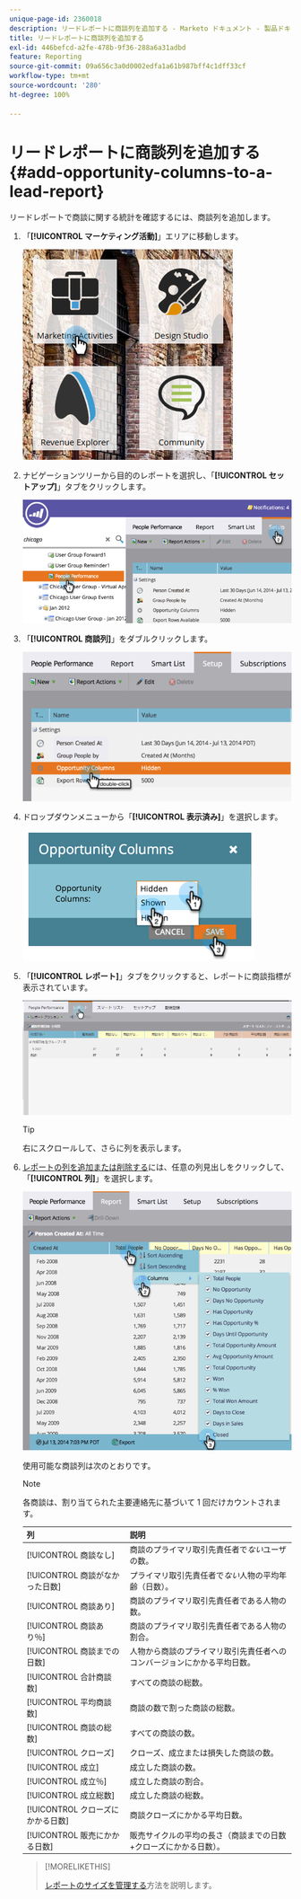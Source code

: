 ```yaml
---
unique-page-id: 2360018
description: リードレポートに商談列を追加する - Marketo ドキュメント - 製品ドキュメント
title: リードレポートに商談列を追加する
exl-id: 446befcd-a2fe-478b-9f36-288a6a31adbd
feature: Reporting
source-git-commit: 09a656c3a0d0002edfa1a61b987bff4c1dff33cf
workflow-type: tm+mt
source-wordcount: '280'
ht-degree: 100%

---
```


# リードレポートに商談列を追加する {#add-opportunity-columns-to-a-lead-report}

リードレポートで商談に関する統計を確認するには、商談列を追加します。

1. 「**[!UICONTROL マーケティング活動]**」エリアに移動します。

   ![](assets/ma.png)

1. ナビゲーションツリーから目的のレポートを選択し、「**[!UICONTROL セットアップ]**」タブをクリックします。

   ![](assets/two.png)

1. 「**[!UICONTROL 商談列]**」をダブルクリックします。

   ![](assets/three.png)

1. ドロップダウンメニューから「**[!UICONTROL 表示済み]**」を選択します。

   ![](assets/image2014-9-16-12-3a50-3a33.png)

1. 「**[!UICONTROL レポート]**」タブをクリックすると、レポートに商談指標が表示されています。

   ![](assets/five.png)

   >[!TIP]
   >
   >右にスクロールして、さらに列を表示します。

1. [レポートの列を追加または削除する](/help/marketo/product-docs/reporting/basic-reporting/editing-reports/select-report-columns.md)には、任意の列見出しをクリックして、「**[!UICONTROL 列]**」を選択します。

   ![](assets/six.png)

   使用可能な商談列は次のとおりです。

   >[!NOTE]
   >
   >各商談は、割り当てられた主要連絡先に基づいて 1 回だけカウントされます。

   | 列 | 説明 |
   |---|---|
   | [!UICONTROL 商談なし] | 商談のプライマリ取引先責任者で&#x200B;*ない*&#x200B;ユーザの数。 |
   | [!UICONTROL 商談がなかった日数] | プライマリ取引先責任者で&#x200B;*ない*&#x200B;人物の平均年齢（日数）。 |
   | [!UICONTROL 商談あり] | 商談のプライマリ取引先責任者である人物の数。 |
   | [!UICONTROL 商談あり％] | 商談のプライマリ取引先責任者である人物の割合。 |
   | [!UICONTROL 商談までの日数] | 人物から商談のプライマリ取引先責任者へのコンバージョンにかかる平均日数。 |
   | [!UICONTROL 合計商談数] | すべての商談の総数。 |
   | [!UICONTROL 平均商談数] | 商談の数で割った商談の総数。 |
   | [!UICONTROL 商談の総数] | すべての商談の数。 |
   | [!UICONTROL クローズ] | クローズ、成立または損失した商談の数。 |
   | [!UICONTROL 成立] | 成立した商談の数。 |
   | [!UICONTROL 成立％] | 成立した商談の割合。 |
   | [!UICONTROL 成立総数] | 成立した商談の総数。 |
   | [!UICONTROL クローズにかかる日数] | 商談クローズにかかる平均日数。 |
   | [!UICONTROL 販売にかかる日数] | 販売サイクルの平均の長さ（商談までの日数+クローズにかかる日数）。 |

   >[!MORELIKETHIS]
   >
   >[レポートのサイズを管理する](/help/marketo/product-docs/reporting/basic-reporting/editing-reports/configure-report-size.md)方法を説明します。
